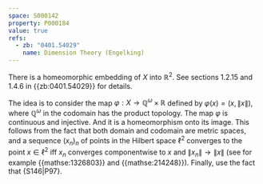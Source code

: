 ```yaml
---
space: S000142
property: P000184
value: true
refs:
  - zb: "0401.54029"
    name: Dimension Theory (Engelking)
---
```


There is a homeomorphic embedding of $X$ into $\mathbb R^2$.  See sections 1.2.15 and 1.4.6 in {{zb:0401.54029}} for details.

The idea is to consider the map $\varphi:X\to\mathbb Q^\omega\times\mathbb R$ defined by $\varphi(x)=(x,\|x\|)$, where $\mathbb Q^\omega$ in the codomain has the product topology.  The map $\varphi$ is continuous and injective.  And it is a homeomorphism onto its image.  This follows from the fact that both domain and codomain are metric spaces, and a sequence $(x_n)_n$ of points in the Hilbert space $\ell^2$ converges to the point $x\in\ell^2$ iff $x_n$ converges componentwise to $x$ and $\|x_n\|\to\|x\|$ (see for example {{mathse:1326803}} and {{mathse:214248}}).  Finally, use the fact that {S146|P97}.

